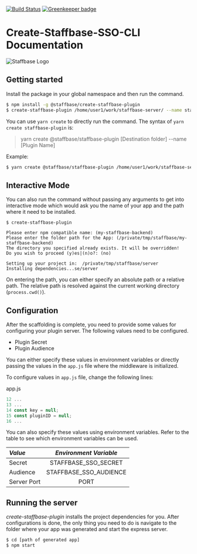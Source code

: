 [![Build Status](https://travis-ci.org/Staffbase/create-staffbase-plugin-nodejs.svg?branch=master)](https://travis-ci.org/Staffbase/create-staffbase-plugin-nodejs) [![Greenkeeper badge](https://badges.greenkeeper.io/Staffbase/create-staffbase-plugin-nodejs.svg)](https://greenkeeper.io/)

# Create-Staffbase-SSO-CLI Documentation
![Staffbase Logo](https://staffbase.com/wp-content/themes/staffbase-theme/img/logo-blau.svg)
## Getting started
Install the package in your global namespace and then run the command.

```bash
$ npm install -g @staffbase/create-staffbase-plugin
$ create-staffbase-plugin /home/user1/work/staffbase-server/ --name staffbase-sso-server
```

You can use `yarn create` to directly run the command. The syntax of `yarn create staffbase-plugin` is:
> yarn create @staffbase/staffbase-plugin [Destination folder] --name [Plugin Name]

Example:
```bash
$ yarn create @staffbase/staffbase-plugin /home/user1/work/staffbase-server/ --name staffbase-sso-server
```
## Interactive Mode
You can also run the command without passing any arguments to get into interactive
mode which would ask you the name of your app and the path where it need to be installed.
```
$ create-staffbase-plugin

Please enter npm compatible name: (my-staffbase-backend)
Please enter the folder path for the App: (/private/tmp/staffbase/my-staffbase-backend)
The directory you specified already exists. It will be overridden!
Do you wish to proceed (y)es|(n)o?: (no)

Setting up your project in:  /private/tmp/staffbase/server
Installing dependencies...se/server
```

On entering the path, you can either specify an absolute path or a relative path. The relative path is resolved against the current working directory (`process.cwd()`).

## Configuration
After the scaffolding is complete, you need to provide some values for configuring your
plugin server. The following values need to be configured.

- Plugin Secret
- Plugin Audience

You can either specify these values in environment variables or directly passing
the values in the `app.js` file where the middleware is initialized.

To configure values in `app.js` file, change the following lines:

app.js
```javascript
12 ...
13 ...
14 const key = null;
15 const pluginID = null;
16 ...
```

You can also specify these values using environment variables.
Refer to the table to see which environment variables can be used.

|   *Value*   |   *Environment Variable*    |
|:------------|:--------------------------: |
|Secret       |STAFFBASE_SSO_SECRET         |
|Audience     |STAFFBASE_SSO_AUDIENCE       |
|Server Port  |PORT                         |

## Running the server
_create-staffbase-plugin_ installs the project dependencies for you.
After configurations is done, the only thing you need to do is navigate to the
folder where your app was generated and start the express server.
```bash
$ cd [path of generated app]
$ npm start
```

